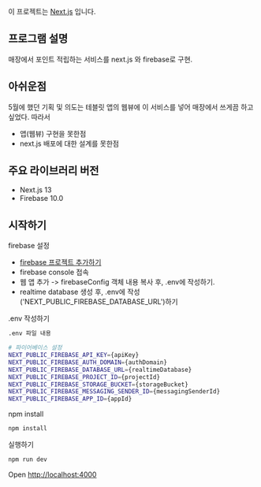 이 프로젝트는 [Next.js](https://nextjs.org/) 입니다.

## 프로그램 설명
매장에서 포인트 적립하는 서비스를 next.js 와 firebase로 구현. 

## 아쉬운점
5월에 했던 기획 및 의도는 테블릿 앱의 웹뷰에 이 서비스를 넣어 매장에서 쓰게끔 하고 싶었다. 따라서
- 앱(웹뷰) 구현을 못한점
- next.js 배포에 대한 설계를 못한점

## 주요 라이브러리 버전
- Next.js 13
- Firebase 10.0

## 시작하기

firebase 설정
- [firebase 프로젝트 추가하기](https://firebase.google.com/?hl=ko)
- firebase console 접속
- 웹 앱 추가 -> firebaseConfig 객체 내용 복사 후, .env에 작성하기.
- realtime database 생성 후, .env에 작성('NEXT_PUBLIC_FIREBASE_DATABASE_URL')하기

.env 작성하기
```bash
.env 파일 내용

# 파이어베이스 설정
NEXT_PUBLIC_FIREBASE_API_KEY={apiKey}
NEXT_PUBLIC_FIREBASE_AUTH_DOMAIN={authDomain}
NEXT_PUBLIC_FIREBASE_DATABASE_URL={realtimeDatabase}
NEXT_PUBLIC_FIREBASE_PROJECT_ID={projectId}
NEXT_PUBLIC_FIREBASE_STORAGE_BUCKET={storageBucket}
NEXT_PUBLIC_FIREBASE_MESSAGING_SENDER_ID={messagingSenderId}
NEXT_PUBLIC_FIREBASE_APP_ID={appId}
```

npm install
```bash
npm install
```

실행하기
```bash
npm run dev
```

Open [http://localhost:4000](http://localhost:4000)